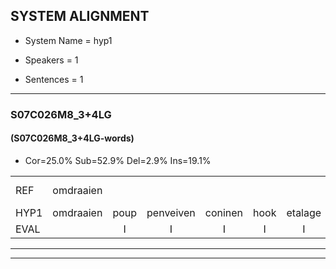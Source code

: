 
## SYSTEM ALIGNMENT

- System Name = hyp1

- Speakers = 1

- Sentences = 1

---

### S07C026M8_3+4LG

#### (S07C026M8_3+4LG-words)

- Cor=25.0%	Sub=52.9%	Del=2.9%	Ins=19.1%

|  |  |  |  |  |  |  |  |  |  |  |  |  |  |  |  |  |  |  |  |  |  |  |  |  |  |  |  |  |  |  |  |  |  |  |  |  |  |  |  |  |  |  |  |  |  |  |  |  |  |  |  |  |  |  |  |  |  |  |  |  |  |  |  |  |  |  |  |  |
|:--- |:---:|:---:|:---:|:---:|:---:|:---:|:---:|:---:|:---:|:---:|:---:|:---:|:---:|:---:|:---:|:---:|:---:|:---:|:---:|:---:|:---:|:---:|:---:|:---:|:---:|:---:|:---:|:---:|:---:|:---:|:---:|:---:|:---:|:---:|:---:|:---:|:---:|:---:|:---:|:---:|:---:|:---:|:---:|:---:|:---:|:---:|:---:|:---:|:---:|:---:|:---:|:---:|:---:|:---:|:---:|:---:|:---:|:---:|:---:|:---:|:---:|:---:|:---:|:---:|:---:|:---:|:---:|:---:|
| REF | omdraaien |  |  |  |  |  | poppenwagen | konijnenhok | * | * | * | * | ruziemaken | * | teddybeer | dierentuin |  |  |  |  | * | * | verstoppertje | * | * | fototoestel |  | toiletpapier | vrachtwagen | buurmannen | * | vogelkooi | olifant |  | schommelen | iedereen | schoenenwinkel | * | * | * | * | * | verjaardag | sprookjesboek | tandenborstel | * | * | * | slaapkamer | * | achterdeur | ziekenhuis |  | * | * | afblijven | kabouter | washandje*(washanden) | * | sneeuwwitje | goeiendag*(goedendag) | vakantie | limonade | autorijden |  | eindelijk | familie | chocolade |
| HYP1 | omdraaien | poup | penveiven | coninen | hook | etalage | et | die | k | rusuzie | maken | de | ded | di | weer | dierentuin | pa | pat | den | stoel | verstopperdje | was | maar | geen | wasmachin | fototoestel | toilet | papier | vrachtwagen | buurmannen | vooi | vogelkooi | olifant | scommelen | idereen | schoenwinkel | kus | kun | nu | psullen | ophea | ophengen | verjaardag | sprookjesboek |  |  | tanden | borstel | luslugsleefer | slaatkamer | aktachterdeur | ziekenhuis | nieuwre | nieuw | sgregel | afblijven | kabouter | washanden | sneeuw | sneeuwitje | goedendag | vakantie | limonade | autorijden | en | dulk | familie | chocolade |
| EVAL |  | I | I | I | I | I | S | S | S | S | S | S | S | S | S |  | I | I | I | I | S | S | S | S | S |  | I | S |  |  | S |  |  | I | S | S | S | S | S | S | S | S |  |  | D | D | S | S | S | S | S |  | I | S | S |  |  | S | S | S | S |  |  |  | I | S |  |  |
---

---
